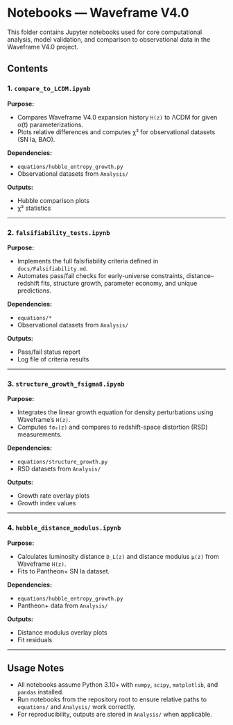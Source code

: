 # Notebooks — Waveframe V4.0

This folder contains Jupyter notebooks used for core computational analysis, model validation, and comparison to observational data in the Waveframe V4.0 project.

## Contents

### 1. `compare_to_LCDM.ipynb`
**Purpose:**  
- Compares Waveframe V4.0 expansion history `H(z)` to ΛCDM for given α(t) parameterizations.  
- Plots relative differences and computes χ² for observational datasets (SN Ia, BAO).

**Dependencies:**  
- `equations/hubble_entropy_growth.py`  
- Observational datasets from `Analysis/`

**Outputs:**  
- Hubble comparison plots  
- χ² statistics

---

### 2. `falsifiability_tests.ipynb`
**Purpose:**  
- Implements the full falsifiability criteria defined in `docs/Falsifiability.md`.  
- Automates pass/fail checks for early-universe constraints, distance–redshift fits, structure growth, parameter economy, and unique predictions.

**Dependencies:**  
- `equations/*`  
- Observational datasets from `Analysis/`

**Outputs:**  
- Pass/fail status report  
- Log file of criteria results

---

### 3. `structure_growth_fsigma8.ipynb`
**Purpose:**  
- Integrates the linear growth equation for density perturbations using Waveframe’s `H(z)`.  
- Computes `fσ₈(z)` and compares to redshift-space distortion (RSD) measurements.

**Dependencies:**  
- `equations/structure_growth.py`  
- RSD datasets from `Analysis/`

**Outputs:**  
- Growth rate overlay plots  
- Growth index values

---

### 4. `hubble_distance_modulus.ipynb`
**Purpose:**  
- Calculates luminosity distance `D_L(z)` and distance modulus `μ(z)` from Waveframe `H(z)`.  
- Fits to Pantheon+ SN Ia dataset.

**Dependencies:**  
- `equations/hubble_entropy_growth.py`  
- Pantheon+ data from `Analysis/`

**Outputs:**  
- Distance modulus overlay plots  
- Fit residuals

---

## Usage Notes
- All notebooks assume Python 3.10+ with `numpy`, `scipy`, `matplotlib`, and `pandas` installed.  
- Run notebooks from the repository root to ensure relative paths to `equations/` and `Analysis/` work correctly.
- For reproducibility, outputs are stored in `Analysis/` when applicable.

